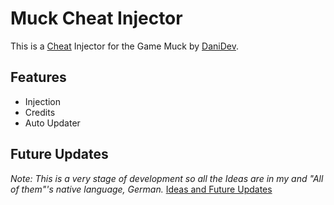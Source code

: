 # Muck Cheat Injector
This is a [Cheat](https://github.com/DasJNNJ/Muck-Cheat) Injector for the Game Muck by [DaniDev](https://www.youtube.com/channel/UCIabPXjvT5BVTxRDPCBBOOQ).

## Features
- Injection
- Credits
- Auto Updater

## Future Updates
*Note: This is a very stage of development so all the Ideas are in my and "All of them"'s native language, German.*
[Ideas and Future Updates](https://trello.com/b/kmbAmwQO/muck-cheat)